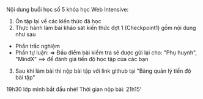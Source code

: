 Nội dung buổi học số 5 khóa học Web Intensive:

1. Ôn tập lại về các kiến thức đã học
2. Thực hành làm bài khảo sát kiến thức đợt 1 (Checkpoint1) gồm nội dung như sau

- Phần trắc nghiệm
- Phần tự luận:
  => Đầu điểm bài kiểm tra sẽ được gửi lại cho: "Phụ huynh", "MindX"
  ==> để đánh giá tiến độ học tập của các bạn

3. Sau khi làm bài thì nộp bài tập với link github tại "Bảng quản lý tiến độ bài tập"

19h30 lớp mình bắt đầu nhé!
Thời gian nộp bài: 21h15'
